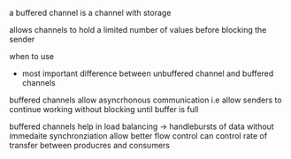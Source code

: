 
a buffered channel is a channel with storage

allows channels to hold a limited number of values before blocking the sender

when to use
- most important difference between unbuffered channel and buffered channels

buffered channels allow asyncrhonous communication 
i.e allow senders to continue working without blocking until buffer is full

buffered channels help in load balancing  -> handlebursts of data without immedaite synchronziation
allow better flow control can control rate of transfer between producres and consumers 
